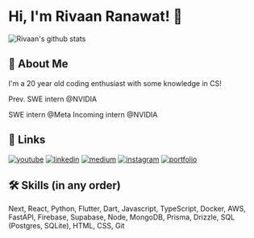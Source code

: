 # Hi, I'm Rivaan Ranawat! 👋

![Rivaan's github stats](https://github-readme-stats.vercel.app/api?username=rivaanranawat&show_icons=true&theme=react)
## 🚀 About Me
I'm a 20 year old coding enthusiast with some knowledge in CS!

Prev. SWE intern @NVIDIA

SWE intern @Meta 
Incoming intern @NVIDIA


## 🔗 Links
[![youtube](https://img.shields.io/badge/youtube-ff0000?style=for-the-badge&logo=youtube&logoColor=white)](https://www.youtube.com/@RivaanRanawat)
[![linkedin](https://img.shields.io/badge/linkedin-0A66C2?style=for-the-badge&logo=linkedin&logoColor=white)](https://www.linkedin.com/in/rivaan-ranawat/)
[![medium](https://img.shields.io/badge/medium-fff?style=for-the-badge&logo=medium&logoColor=black)](https://namanrivaan.medium.com)
[![instagram](https://img.shields.io/badge/instagram-1DA1F2?style=for-the-badge&logo=instagram&logoColor=white)](http://instagram.com/optimalcoding/)
[![portfolio](https://img.shields.io/badge/my_portfolio-000?style=for-the-badge&logo=ko-fi&logoColor=white)](https://rivaanranawat.com)


## 🛠 Skills (in any order)
Next, React, Python, Flutter, Dart, Javascript, TypeScript, Docker, AWS, FastAPI, Firebase, Supabase, Node, MongoDB, Prisma, Drizzle, SQL (Postgres, SQLite), HTML, CSS, Git
